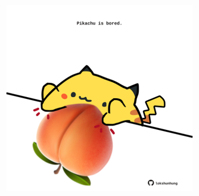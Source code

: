 <!-- built at 05/05/2025, 03:18:41 UTC -->
<p align="center">
  <img width="500" height="500" src="./ReadmeImage.svg">
</p>
